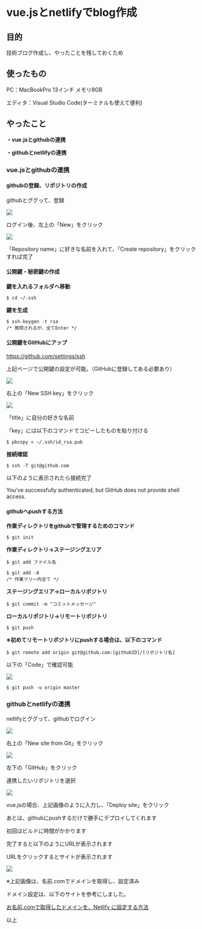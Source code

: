 # vue.jsとnetlifyでblog作成
## 目的
技術ブログ作成し、やったことを残しておくため

## 使ったもの
PC：MacBookPro 13インチ メモリ8GB

エディタ：Visual Studio Code(ターミナルも使えて便利)

## やったこと
**・vue.jsとgithubの連携**

**・githubとnetlifyの連携**

### vue.jsとgithubの連携
#### githubの登録、リポジトリの作成
githubとググって、登録

<img src="./img/article001/NewRepositories.png" decoding="async">

ログイン後、左上の「New」をクリック

<img src="./img/article001/CreateRepositories.png" decoding="async">

「Repository name」に好きな名前を入れて、「Create repository」をクリックすれば完了

#### 公開鍵・秘密鍵の作成
**鍵を入れるフォルダへ移動**

```
$ cd ~/.ssh
```

**鍵を生成**

```
$ ssh-keygen -t rsa
/* 質問されるが、全てEnter */
```

#### 公開鍵をGitHubにアップ
<a href="https://github.com/settings/ssh" target="_blank">https://github.com/settings/ssh</a>

上記ページで公開鍵の設定が可能。（GitHubに登録してある必要あり）

<img src="./img/article001/SSHkey.png" decoding="async">

右上の「New SSH key」をクリック

<img src="./img/article001/addnew.png" decoding="async">

「title」に自分の好きな名前

「key」には以下のコマンドでコピーしたものを貼り付ける

```
$ pbcopy < ~/.ssh/id_rsa.pub
```

**接続確認**

```
$ ssh -T git@github.com
```

以下のように表示されたら接続完了

You've successfully authenticated, but GitHub does not provide shell access.

#### githubへpushする方法
**作業ディレクトリをgithubで管理するためのコマンド**

```
$ git init
```

**作業ディレクトリ→ステージングエリア**

```
$ git add ファイル名
```

```
$ git add -A
/* 作業ツリー内全て */
```

**ステージングエリア→ローカルリポジトリ**

```
$ git commit -m "コミットメッセージ"
```

**ローカルリポジトリ→リモートリポジトリ**

```
$ git push
```

**※初めてリモートリポジトリにpushする場合は、以下のコマンド**

```
$ git remote add origin git@github.com:[githubID]/[リポジトリ名]
```

以下の「Code」で確認可能

<img src="./img/article001/githubCode.png" decoding="async">

```
$ git push -u origin master
```

### githubとnetlifyの連携
netlifyとググって、githubでログイン

<img src="./img/article001/NewSiteFromGit.png" decoding="async">

右上の「New site from Git」をクリック

<img src="./img/article001/CreateNewSite.png" decoding="async">

左下の「GitHub」をクリック

連携したいリポジトリを選択

<img src="./img/article001/DeploySite.png" decoding="async">

vue.jsの場合、上記画像のように入力し、「Deploy site」をクリック

あとは、githubにpushするだけで勝手にデプロイしてくれます

初回はビルドに時間がかかります

完了すると以下のようにURLが表示されます

URLをクリックするとサイトが表示されます

<img src="./img/article001/Deploy.png" decoding="async">

※上記画像は、名前.comでドメインを取得し、設定済み

ドメイン設定は、以下のサイトを参考にしました。

<a href="https://note.com/koushikagawa/n/n407cde93bdca" target="_blank">お名前.comで取得したドメインを、Netlify に設定する方法</a>

以上
